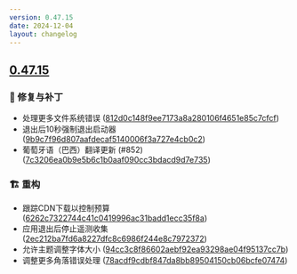 ```yaml
---
version: 0.47.15
date: 2024-12-04
layout: changelog
---
```

## [0.47.15](#0.47.15)
### 🐛 修复与补丁

- 处理更多文件系统错误 ([812d0c148f9ee7173a8a280106f4651e85c7cfcf](https://github.com/Voxelum/x-minecraft-launcher/commit/812d0c148f9ee7173a8a280106f4651e85c7cfcf))
- 退出后10秒强制退出启动器 ([9b9c7f96d807aafdecaf5140006f3a727e4cb0c2](https://github.com/Voxelum/x-minecraft-launcher/commit/9b9c7f96d807aafdecaf5140006f3a727e4cb0c2))
- 葡萄牙语（巴西）翻译更新 (#852) ([7c3206ea0b9e5b6c1b0aaf090cc3bdacd9d7e735](https://github.com/Voxelum/x-minecraft-launcher/commit/7c3206ea0b9e5b6c1b0aaf090cc3bdacd9d7e735))
### 🏗️ 重构

- 跟踪CDN下载以控制预算 ([6262c7322744c41c0419996ac31badd1ecc35f8a](https://github.com/Voxelum/x-minecraft-launcher/commit/6262c7322744c41c0419996ac31badd1ecc35f8a))
- 应用退出后停止遥测收集 ([2ec212ba7fd6a8227dfc8c6986f244e8c7972372](https://github.com/Voxelum/x-minecraft-launcher/commit/2ec212ba7fd6a8227dfc8c6986f244e8c7972372))
- 允许主题调整字体大小 ([94cc3c8f86602aebf92ea93298ae04f95137cc7b](https://github.com/Voxelum/x-minecraft-launcher/commit/94cc3c8f86602aebf92ea93298ae04f95137cc7b))
- 调整更多角落错误处理 ([78acdf9cdbf847da8bb89504150cb06bcfe07474](https://github.com/Voxelum/x-minecraft-launcher/commit/78acdf9cdbf847da8bb89504150cb06bcfe07474))